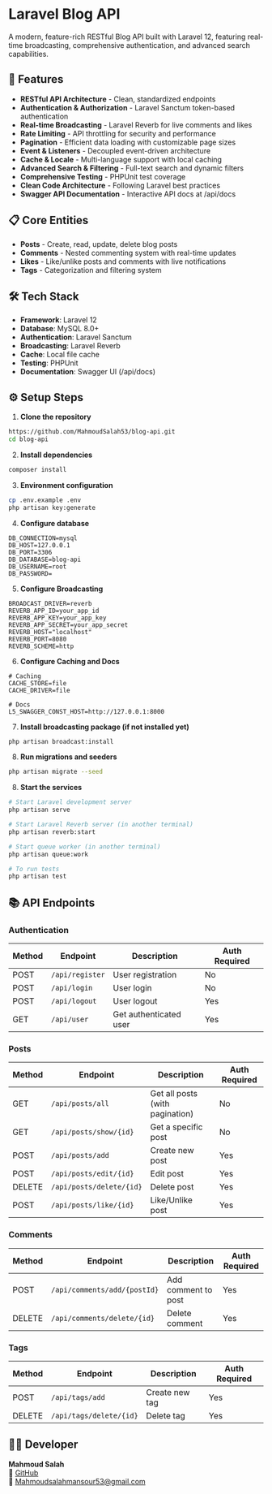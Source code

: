 # Laravel Blog API

A modern, feature-rich RESTful Blog API built with Laravel 12, featuring real-time broadcasting, comprehensive authentication, and advanced search capabilities.

## 🚀 Features

- **RESTful API Architecture** - Clean, standardized endpoints
- **Authentication & Authorization** - Laravel Sanctum token-based authentication
- **Real-time Broadcasting** - Laravel Reverb for live comments and likes
- **Rate Limiting** - API throttling for security and performance
- **Pagination** - Efficient data loading with customizable page sizes
- **Event & Listeners** - Decoupled event-driven architecture
- **Cache & Locale** - Multi-language support with local caching
- **Advanced Search & Filtering** - Full-text search and dynamic filters
- **Comprehensive Testing** - PHPUnit test coverage
- **Clean Code Architecture** - Following Laravel best practices
- **Swagger API Documentation** - Interactive API docs at /api/docs

## 📋 Core Entities

- **Posts** - Create, read, update, delete blog posts
- **Comments** - Nested commenting system with real-time updates
- **Likes** - Like/unlike posts and comments with live notifications
- **Tags** - Categorization and filtering system

## 🛠️ Tech Stack

- **Framework**: Laravel 12
- **Database**: MySQL 8.0+
- **Authentication**: Laravel Sanctum
- **Broadcasting**: Laravel Reverb
- **Cache**: Local file cache
- **Testing**: PHPUnit
- **Documentation**: Swagger UI (/api/docs)

## ⚙️ Setup Steps

1. **Clone the repository**
```bash
https://github.com/MahmoudSalah53/blog-api.git
cd blog-api
```

2. **Install dependencies**
```bash
composer install
```

3. **Environment configuration**
```bash
cp .env.example .env
php artisan key:generate
```

4. **Configure database**
```env
DB_CONNECTION=mysql
DB_HOST=127.0.0.1
DB_PORT=3306
DB_DATABASE=blog-api
DB_USERNAME=root
DB_PASSWORD=
```

5. **Configure Broadcasting**
```env
BROADCAST_DRIVER=reverb
REVERB_APP_ID=your_app_id
REVERB_APP_KEY=your_app_key
REVERB_APP_SECRET=your_app_secret
REVERB_HOST="localhost"
REVERB_PORT=8080
REVERB_SCHEME=http
```

6. **Configure Caching and Docs**
```env
# Caching
CACHE_STORE=file
CACHE_DRIVER=file

# Docs
L5_SWAGGER_CONST_HOST=http://127.0.0.1:8000
```

7. **Install broadcasting package (if not installed yet)**
```bash
php artisan broadcast:install
```

8. **Run migrations and seeders**
```bash
php artisan migrate --seed
```

8. **Start the services**
```bash
# Start Laravel development server
php artisan serve

# Start Laravel Reverb server (in another terminal)
php artisan reverb:start

# Start queue worker (in another terminal)
php artisan queue:work

# To run tests
php artisan test
```

## 📚 API Endpoints

### Authentication
| Method | Endpoint         | Description                | Auth Required |
|--------|------------------|----------------------------|---------------|
| POST   | `/api/register`  | User registration          | No            |
| POST   | `/api/login`     | User login                 | No            |
| POST   | `/api/logout`    | User logout                | Yes           |
| GET    | `/api/user`      | Get authenticated user     | Yes           |

### Posts
| Method | Endpoint                | Description                      | Auth Required |
|--------|-------------------------|----------------------------------|---------------|
| GET    | `/api/posts/all`        | Get all posts (with pagination)  | No            |
| GET    | `/api/posts/show/{id}`  | Get a specific post              | No            |
| POST   | `/api/posts/add`        | Create new post                  | Yes           |
| POST   | `/api/posts/edit/{id}`  | Edit post                        | Yes           |
| DELETE | `/api/posts/delete/{id}`| Delete post                      | Yes           |
| POST   | `/api/posts/like/{id}`  | Like/Unlike post                 | Yes           |

### Comments
| Method | Endpoint                       | Description                  | Auth Required |
|--------|--------------------------------|------------------------------|---------------|
| POST   | `/api/comments/add/{postId}`   | Add comment to post          | Yes           |
| DELETE | `/api/comments/delete/{id}`    | Delete comment               | Yes           |

### Tags
| Method | Endpoint               | Description         | Auth Required |
|--------|------------------------|---------------------|---------------|
| POST   | `/api/tags/add`         | Create new tag      | Yes           |
| DELETE | `/api/tags/delete/{id}` | Delete tag          | Yes           |

## 👨‍💻 Developer

**Mahmoud Salah**  
💼 [GitHub](https://github.com/MahmoudSalah53)  
📧 Mahmoudsalahmansour53@gmail.com  
